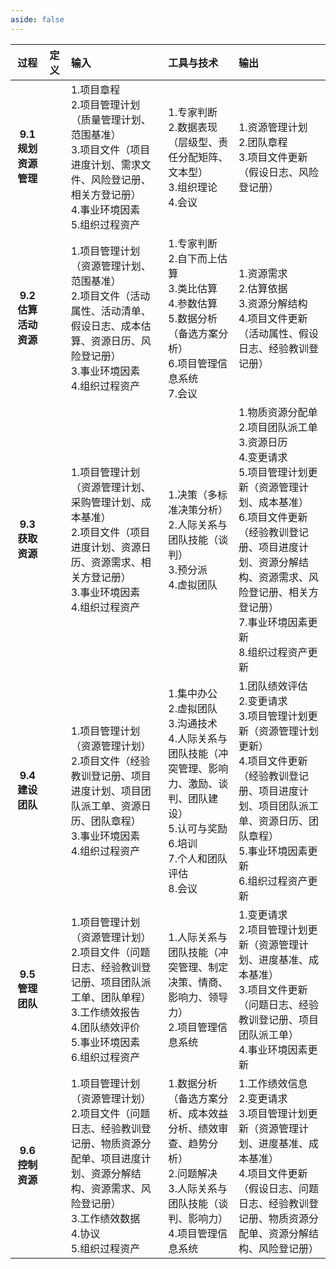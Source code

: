 ```yaml
---
aside: false
---
```


<!-- # ITTO图

## 9. 项目资源管理 -->

| **过程** | **定义** | **输入** | **工具与技术** | **输出** |
| :-: | :- | :- | :- | :- |
| **9.1 规划资源管理** |  |1.项目章程<br>2.项目管理计划（质量管理计划、范围基准）<br>3.项目文件（项目进度计划、需求文件、风险登记册、相关方登记册）<br>4.事业环境因素<br>5.组织过程资产 | 1.专家判断<br>2.数据表现（层级型、责任分配矩阵、文本型）<br>3.组织理论<br>4.会议 | 1.资源管理计划<br>2.团队章程<br>3.项目文件更新（假设日志、风险登记册） |
| **9.2 估算活动资源** |  |1.项目管理计划（资源管理计划、范围基准）<br>2.项目文件（活动属性、活动清单、假设日志、成本估算、资源日历、风险登记册）<br>3.事业环境因素<br>4.组织过程资产 | 1.专家判断<br>2.自下而上估算<br>3.类比估算<br>4.参数估算<br>5.数据分析（备选方案分析）<br>6.项目管理信息系统<br>7.会议 | 1.资源需求<br>2.估算依据<br>3.资源分解结构<br>4.项目文件更新（活动属性、假设日志、经验教训登记册） |
| **9.3 获取资源** |  |1.项目管理计划（资源管理计划、采购管理计划、成本基准）<br>2.项目文件（项目进度计划、资源日历、资源需求、相关方登记册）<br>3.事业环境因素<br>4.组织过程资产 | 1.决策（多标准决策分析）<br>2.人际关系与团队技能（谈判）<br>3.预分派<br>4.虚拟团队 | 1.物质资源分配单<br>2.项目团队派工单<br>3.资源日历<br>4.变更请求<br>5.项目管理计划更新（资源管理计划、成本基准）<br>6.项目文件更新（经验教训登记册、项目进度计划、资源分解结构、资源需求、风险登记册、相关方登记册）<br>7.事业环境因素更新<br>8.组织过程资产更新 |
| **9.4 建设团队** |  |1.项目管理计划（资源管理计划）<br>2.项目文件（经验教训登记册、项目进度计划、项目团队派工单、资源日历、团队章程）<br>3.事业环境因素<br>4.组织过程资产 | 1.集中办公<br>2.虚拟团队<br>3.沟通技术<br>4.人际关系与团队技能（冲突管理、影响力、激励、谈判、团队建设）<br>5.认可与奖励<br>6.培训<br>7.个人和团队评估<br>8.会议 | 1.团队绩效评估<br>2.变更请求<br>3.项目管理计划更新（资源管理计划更新）<br>4.项目文件更新（经验教训登记册、项目进度计划、项目团队派工单、资源日历、团队章程）<br>5.事业环境因素更新<br>6.组织过程资产更新 |
| **9.5 管理团队** |  |1.项目管理计划（资源管理计划）<br>2.项目文件（问题日志、经验教训登记册、项目团队派工单、团队单程）<br>3.工作绩效报告<br>4.团队绩效评价<br>5.事业环境因素<br>6.组织过程资产 | 1.人际关系与团队技能（冲突管理、制定决策、情商、影响力、领导力）<br>2.项目管理信息系统 | 1.变更请求<br>2.项目管理计划更新（资源管理计划、进度基准、成本基准）<br>3.项目文件更新（问题日志、经验教训登记册、项目团队派工单）<br>4.事业环境因素更新 |
| **9.6 控制资源** |  |1.项目管理计划（资源管理计划）<br>2.项目文件（问题日志、经验教训登记册、物质资源分配单、项目进度计划、资源分解结构、资源需求、风险登记册）<br>3.工作绩效数据<br>4.协议<br>5.组织过程资产 | 1.数据分析（备选方案分析、成本效益分析、绩效审查、趋势分析）<br>2.问题解决<br>3.人际关系与团队技能（谈判、影响力）<br>4.项目管理信息系统 | 1.工作绩效信息<br>2.变更请求<br>3.项目管理计划更新（资源管理计划、进度基准、成本基准）<br>4.项目文件更新（假设日志、问题日志、经验教训登记册、物质资源分配单、资源分解结构、风险登记册） |